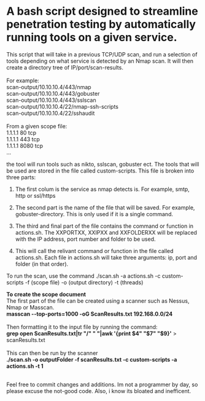 # A bash script designed to streamline penetration testing by automatically running tools on a given service. 
This script that will take in a previous TCP/UDP scan, and run a selection of tools depending on what service is detected by an Nmap scan. It will then create a directory tree of IP/port/scan-results.
<br><br>For example:
<br> scan-output/10.10.10.4/443/nmap
<br> scan-output/10.10.10.4/443/gobuster
<br> scan-output/10.10.10.4/443/sslscan
<br> scan-output/10.10.10.4/22/nmap-ssh-scripts
<br> scan-output/10.10.10.4/22/sshaudit
<br><br>
From a given scope file:
<br>1.1.1.1 80 tcp
<br>1.1.1.1 443 tcp
<br>1.1.1.1 8080 tcp
<br>...

the tool will run tools such as nikto, sslscan, gobuster ect. The tools that will be used are stored in the file called custom-scripts. This file is broken into three parts:
1. The first colum is the service as nmap detects is. For example, smtp, http or ssl/https

2. The second part is the name of the file that will be saved. For example, gobuster-directory. This is only used if it is a single command. 

3. The third and final part of the file contains the command or function in actions.sh. The XXPORTXX, XXIPXX and XXFOLDERXX will be replaced with the IP address, port number and folder to be used.

4. This will call the relivant command or function in the file called actions.sh. Each file in actions.sh will take three arguments: ip, port and folder (in that order).

To run the scan, use the command ./scan.sh -a actions.sh -c custom-scripts -f (scope file) -o (output directory) -t (threads)

**To create the scope document**
<br>The first part of the file can be created using a scanner such as Nessus, Nmap or Masscan. 
<br>**masscan --top-ports=1000 -oG ScanResults.txt 192.168.0.0/24**
<br><br>Then formatting it to the input file by running the command:
<br>**grep open ScanResults.txt|tr "/" " "|awk '{print $4" "$7" "$9}'** > scanResults.txt
<br><br>This can then be run by the scanner
<br>**./scan.sh -o outputFolder -f scanResults.txt -c custom-scripts -a actions.sh -t 1**
<br><br>

Feel free to commit changes and additions. Im not a programmer by day, so please excuse the not-good code. Also, i know its bloated and inefficent.

